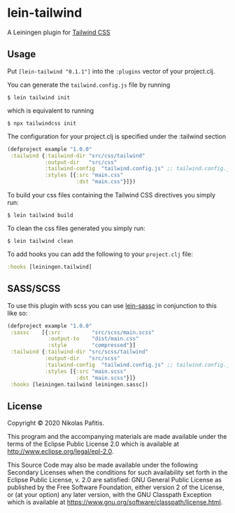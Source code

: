 # lein-tailwind

A Leiningen plugin for [Tailwind CSS](https://tailwindcss.com/)

## Usage

Put `[lein-tailwind "0.1.1"]` into the `:plugins` vector of your project.clj.

You can generate the `tailwind.config.js` file by running

    $ lein tailwind init
    
which is equivalent to running

    $ npx tailwindcss init
    

The configuration for your project.clj is specified under the :tailwind section 
```clojure
(defproject example "1.0.0"
 :tailwind {:tailwind-dir "src/css/tailwind"
            :output-dir   "src/css"
            :tailwind-config  "tailwind.config.js" ;; tailwind.config.js is the default value 
            :styles [{:src "main.css"
                      :dst "main.css"}]})
```

To build your css files containing the Tailwind CSS directives you simply run: 

    $ lein tailwind build
    
To clean the css files generated you simply run:

    $ lein tailwind clean


To add hooks you can add the following to your `project.clj` file:

```clojure
:hooks [leiningen.tailwind]
``` 

## SASS/SCSS

To use this plugin with scss you can use [lein-sassc](https://github.com/apribase/lein-sassc/) in conjunction to this like so:

```clojure
(defproject example "1.0.0"
 :sassc    [{:src          "src/scss/main.scss" 
             :output-to    "dist/main.css"      
             :style        "compressed"}]
 :tailwind {:tailwind-dir "src/scss/tailwind"
            :output-dir   "src/scss"
            :tailwind-config  "tailwind.config.js" ;; tailwind.config.js is the default value 
            :styles [{:src "main.scss"
                      :dst "main.scss"}]}
 :hooks [leiningen.tailwind leiningen.sassc])
```


## License

Copyright © 2020 Nikolas Pafitis.

This program and the accompanying materials are made available under the
terms of the Eclipse Public License 2.0 which is available at
http://www.eclipse.org/legal/epl-2.0.

This Source Code may also be made available under the following Secondary
Licenses when the conditions for such availability set forth in the Eclipse
Public License, v. 2.0 are satisfied: GNU General Public License as published by
the Free Software Foundation, either version 2 of the License, or (at your
option) any later version, with the GNU Classpath Exception which is available
at https://www.gnu.org/software/classpath/license.html.
